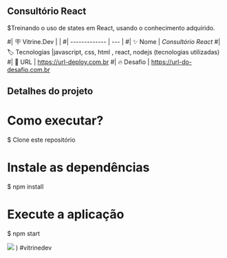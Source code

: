 
## Consultório React

$Treinando o uso de states em React, usando o conhecimento adquirido.

#| :placard: Vitrine.Dev |     |
#| -------------  | --- |
#| :sparkles: Nome        | *Consultório React*
#| :label: Tecnologias |javascript, css, html , react, nodejs (tecnologias utilizadas)
#| :rocket: URL         | https://url-deploy.com.br
#| :fire: Desafio     | https://url-do-desafio.com.br



## Detalhes do projeto

# Como executar?
$ Clone este repositório

# Instale as dependências
$ npm install


# Execute a aplicação 
$ npm start 



<!-- Inserir imagem com a #vitrinedev ao final do link -->
![](![image]./public/assets/aparelho.png)
)
#vitrinedev
